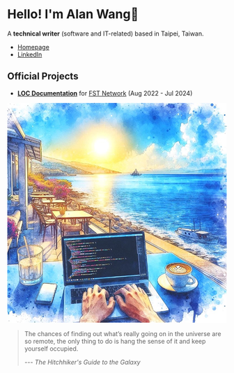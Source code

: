 # Hello! I'm Alan Wang👋

A **technical writer** (software and IT-related) based in Taipei, Taiwan.

- [Homepage](https://alankrantas.github.io/)
- [LinkedIn](https://www.linkedin.com/in/alankrantas/)

## Official Projects

- [**LOC Documentation**](https://loc-documentation.vercel.app/) for [FST Network](https://www.fst.network/) (Aug 2022 - Jul 2024)

![profile](profile.jpg)

> The chances of finding out what’s really going on in the universe are so remote, the only thing to do is hang the sense of it and keep yourself occupied.
> 
> --- _The Hitchhiker's Guide to the Galaxy_
